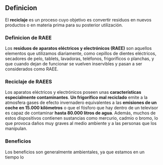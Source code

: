 ## Definicion
El **reciclaje** es un proceso cuyo objetivo es convertir residuos en nuevos productos o en materia prima para su posterior utilización.
### Definicion de RAEE
Los **residuos de aparatos eléctricos y electrónicos (RAEE)** son aquellos elementos que utilizamos diariamente, como cepillos de dientes eléctricos, secadores de pelo, tablets, lavadoras, teléfonos, frigoríficos o planchas, y que cuando dejan de funcionar se vuelven inservibles y pasan a ser considerados como RAEE.
### Reciclaje de RAEES
Los aparatos eléctricos y electrónicos poseen unas **características especialmente contaminantes**. **Un frigorífico mal reciclado** emite a la atmosfera gases de efecto invernadero equivalentes a las **emisiones de un coche en 15.000 kilómetros** o que el fósforo que hay dentro de un televisor es capaz de contaminar **hasta 80.000 litros de agua**. Además, muchos de estos dispositivos contienen sustancias como mercurio, cadmio o bromo, lo que provoca daños muy graves al medio ambiente y a las personas que los manipulan.
### Beneficios
Los beneficios son generalmente ambientales, ya que estamos en un tiempo lo 


<!--stackedit_data:
eyJoaXN0b3J5IjpbLTE0Njc3Nzk3MzEsMTUyMTc5NDU2XX0=
-->